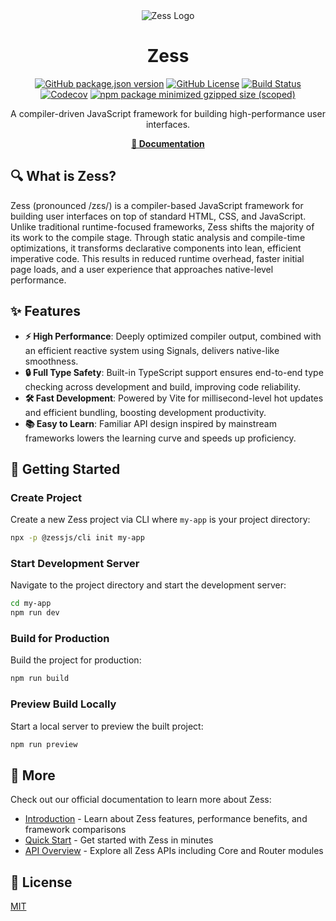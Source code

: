 <div align="center">
  <img src="https://pic1.imgdb.cn/item/68c7c093c5157e1a8804fb52.svg" alt="Zess Logo">
  <h1>Zess</h1>

[![GitHub package.json version](https://img.shields.io/github/package-json/v/rpsffx/zess?style=for-the-badge)](./package.json) [![GitHub License](https://img.shields.io/github/license/rpsffx/zess?style=for-the-badge)](./LICENSE) [![Build Status](https://img.shields.io/github/actions/workflow/status/rpsffx/zess/unit-test.yml?branch=main&logo=github&style=for-the-badge)](./.github/workflows/unit-test.yml) [![Codecov](https://img.shields.io/codecov/c/github/rpsffx/zess?branch=main&logo=codecov&style=for-the-badge)](https://app.codecov.io/gh/rpsffx/zess) [![npm package minimized gzipped size (scoped)](https://img.shields.io/bundlejs/size/%40zessjs/core?style=for-the-badge)](https://bundlejs.com/?q=@zessjs/core)

A compiler-driven JavaScript framework for building high-performance user interfaces.

**[📑 Documentation](https://rpsffx.github.io/zess/)**

</div>

## 🔍 What is Zess?

Zess (pronounced /zɛs/) is a compiler-based JavaScript framework for building user interfaces on top of standard HTML, CSS, and JavaScript. Unlike traditional runtime-focused frameworks, Zess shifts the majority of its work to the compile stage. Through static analysis and compile-time optimizations, it transforms declarative components into lean, efficient imperative code. This results in reduced runtime overhead, faster initial page loads, and a user experience that approaches native-level performance.

## ✨ Features

- **⚡ High Performance**: Deeply optimized compiler output, combined with an efficient reactive system using Signals, delivers native-like smoothness.
- **🔒 Full Type Safety**: Built-in TypeScript support ensures end-to-end type checking across development and build, improving code reliability.
- **🛠️ Fast Development**: Powered by Vite for millisecond-level hot updates and efficient bundling, boosting development productivity.
- **📚 Easy to Learn**: Familiar API design inspired by mainstream frameworks lowers the learning curve and speeds up proficiency.

## 🎯 Getting Started

### Create Project

Create a new Zess project via CLI where `my-app` is your project directory:

```bash
npx -p @zessjs/cli init my-app
```

### Start Development Server

Navigate to the project directory and start the development server:

```bash
cd my-app
npm run dev
```

### Build for Production

Build the project for production:

```bash
npm run build
```

### Preview Build Locally

Start a local server to preview the built project:

```bash
npm run preview
```

## 🔗 More

Check out our official documentation to learn more about Zess:

- [Introduction](https://rpsffx.github.io/zess/guide/start/introduction) - Learn about Zess features, performance benefits, and framework comparisons
- [Quick Start](https://rpsffx.github.io/zess/guide/start/getting-started) - Get started with Zess in minutes
- [API Overview](https://rpsffx.github.io/zess/api/) - Explore all Zess APIs including Core and Router modules

## 📝 License

[MIT](./LICENSE)
